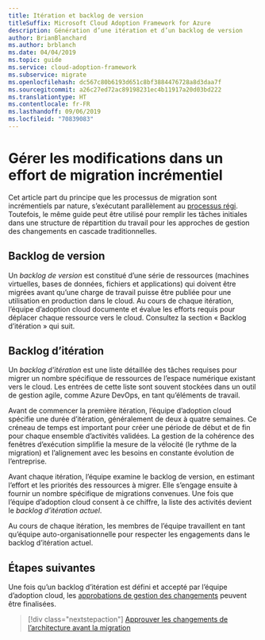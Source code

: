 ```yaml
---
title: Itération et backlog de version
titleSuffix: Microsoft Cloud Adoption Framework for Azure
description: Génération d’une itération et d’un backlog de version
author: BrianBlanchard
ms.author: brblanch
ms.date: 04/04/2019
ms.topic: guide
ms.service: cloud-adoption-framework
ms.subservice: migrate
ms.openlocfilehash: dc567c80b6193d651c8bf3884476728a8d3daa7f
ms.sourcegitcommit: a26c27ed72ac89198231ec4b11917a20d03bd222
ms.translationtype: HT
ms.contentlocale: fr-FR
ms.lasthandoff: 09/06/2019
ms.locfileid: "70839083"
---
```

# <a name="manage-change-in-an-incremental-migration-effort"></a>Gérer les modifications dans un effort de migration incrémentiel

Cet article part du principe que les processus de migration sont incrémentiels par nature, s’exécutant parallèlement au [processus régi](../../../governance/index.md). Toutefois, le même guide peut être utilisé pour remplir les tâches initiales dans une structure de répartition du travail pour les approches de gestion des changements en cascade traditionnelles.

## <a name="release-backlog"></a>Backlog de version

Un *backlog de version* est constitué d’une série de ressources (machines virtuelles, bases de données, fichiers et applications) qui doivent être migrées avant qu’une charge de travail puisse être publiée pour une utilisation en production dans le cloud. Au cours de chaque itération, l’équipe d’adoption cloud documente et évalue les efforts requis pour déplacer chaque ressource vers le cloud. Consultez la section « Backlog d’itération » qui suit.

## <a name="iteration-backlog"></a>Backlog d’itération

Un *backlog d’itération* est une liste détaillée des tâches requises pour migrer un nombre spécifique de ressources de l’espace numérique existant vers le cloud. Les entrées de cette liste sont souvent stockées dans un outil de gestion agile, comme Azure DevOps, en tant qu’éléments de travail.

Avant de commencer la première itération, l’équipe d’adoption cloud spécifie une durée d’itération, généralement de deux à quatre semaines. Ce créneau de temps est important pour créer une période de début et de fin pour chaque ensemble d’activités validées. La gestion de la cohérence des fenêtres d’exécution simplifie la mesure de la vélocité (le rythme de la migration) et l’alignement avec les besoins en constante évolution de l’entreprise.

Avant chaque itération, l’équipe examine le backlog de version, en estimant l’effort et les priorités des ressources à migrer. Elle s’engage ensuite à fournir un nombre spécifique de migrations convenues. Une fois que l’équipe d’adoption cloud consent à ce chiffre, la liste des activités devient le *backlog d’itération actuel*.

Au cours de chaque itération, les membres de l’équipe travaillent en tant qu’équipe auto-organisationnelle pour respecter les engagements dans le backlog d’itération actuel.

## <a name="next-steps"></a>Étapes suivantes

Une fois qu’un backlog d’itération est défini et accepté par l’équipe d’adoption cloud, les [approbations de gestion des changements](./approve.md) peuvent être finalisées.

> [!div class="nextstepaction"]
> [Approuver les changements de l’architecture avant la migration](./approve.md)
